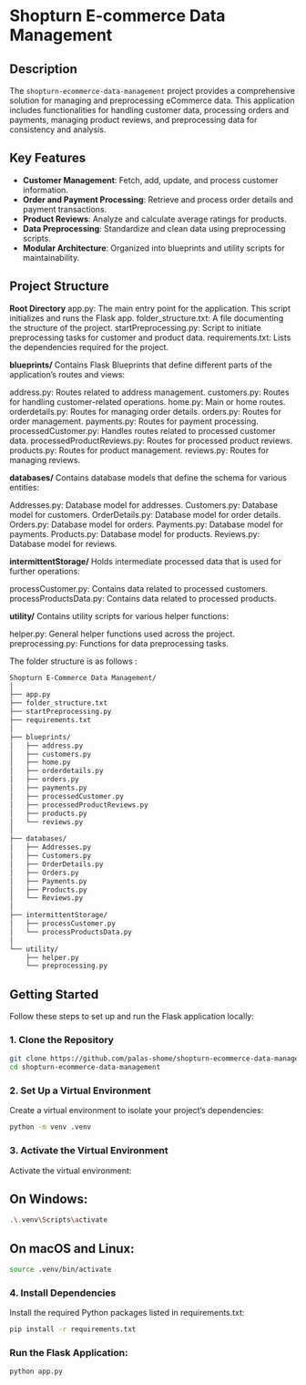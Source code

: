 # Shopturn E-commerce Data Management

## Description

The `shopturn-ecommerce-data-management` project provides a comprehensive solution for managing and preprocessing eCommerce data. This application includes functionalities for handling customer data, processing orders and payments, managing product reviews, and preprocessing data for consistency and analysis.

## Key Features

- **Customer Management**: Fetch, add, update, and process customer information.
- **Order and Payment Processing**: Retrieve and process order details and payment transactions.
- **Product Reviews**: Analyze and calculate average ratings for products.
- **Data Preprocessing**: Standardize and clean data using preprocessing scripts.
- **Modular Architecture**: Organized into blueprints and utility scripts for maintainability.

## Project Structure
**Root Directory**
app.py: The main entry point for the application. This script initializes and runs the Flask app.
folder_structure.txt: A file documenting the structure of the project.
startPreprocessing.py: Script to initiate preprocessing tasks for customer and product data.
requirements.txt: Lists the dependencies required for the project.

**blueprints/**
Contains Flask Blueprints that define different parts of the application’s routes and views:

address.py: Routes related to address management.
customers.py: Routes for handling customer-related operations.
home.py: Main or home routes.
orderdetails.py: Routes for managing order details.
orders.py: Routes for order management.
payments.py: Routes for payment processing.
processedCustomer.py: Handles routes related to processed customer data.
processedProductReviews.py: Routes for processed product reviews.
products.py: Routes for product management.
reviews.py: Routes for managing reviews.

**databases/**
Contains database models that define the schema for various entities:

Addresses.py: Database model for addresses.
Customers.py: Database model for customers.
OrderDetails.py: Database model for order details.
Orders.py: Database model for orders.
Payments.py: Database model for payments.
Products.py: Database model for products.
Reviews.py: Database model for reviews.

**intermittentStorage/**
Holds intermediate processed data that is used for further operations:

processCustomer.py: Contains data related to processed customers.
processProductsData.py: Contains data related to processed products.

**utility/**
Contains utility scripts for various helper functions:

helper.py: General helper functions used across the project.
preprocessing.py: Functions for data preprocessing tasks.

The folder structure is as follows :
```bash
Shopturn E-Commerce Data Management/
│
├── app.py
├── folder_structure.txt
├── startPreprocessing.py
├── requirements.txt
│
├── blueprints/
│   ├── address.py
│   ├── customers.py
│   ├── home.py
│   ├── orderdetails.py
│   ├── orders.py
│   ├── payments.py
│   ├── processedCustomer.py
│   ├── processedProductReviews.py
│   ├── products.py
│   └── reviews.py
│
├── databases/
│   ├── Addresses.py
│   ├── Customers.py
│   ├── OrderDetails.py
│   ├── Orders.py
│   ├── Payments.py
│   ├── Products.py
│   └── Reviews.py
│
├── intermittentStorage/
│   ├── processCustomer.py
│   └── processProductsData.py
│
└── utility/
    ├── helper.py
    └── preprocessing.py

```
## Getting Started

Follow these steps to set up and run the Flask application locally:

### 1. Clone the Repository

```bash
git clone https://github.com/palas-shome/shopturn-ecommerce-data-management.git
cd shopturn-ecommerce-data-management
```

### 2. Set Up a Virtual Environment
Create a virtual environment to isolate your project’s dependencies:
```bash 
python -m venv .venv
```

### 3. Activate the Virtual Environment
Activate the virtual environment:

## On Windows:
```bash 
.\.venv\Scripts\activate
```
## On macOS and Linux:
```bash 
source .venv/bin/activate
```

### 4. Install Dependencies
Install the required Python packages listed in requirements.txt:
```bash 
pip install -r requirements.txt
```

### Run the Flask Application:
```bash 
python app.py
```
